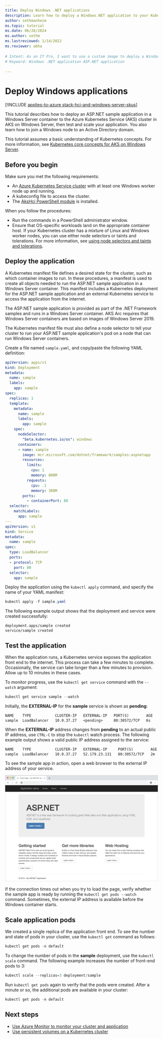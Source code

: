 ```yaml
---
title: Deploy Windows .NET applications
description: Learn how to deploy a Windows.NET application to your Kubernetes cluster using a custom image stored in Azure Container Registry in AKS on Windows Server.
author: sethmanheim
ms.topic: tutorial
ms.date: 06/26/2024
ms.author: sethm 
ms.lastreviewed: 1/14/2022
ms.reviewer: abha

# Intent: As an IT Pro, I want to use a custom image to deploy a Windows.NET application. 
# Keyword: Windows .NET application ASP.NET application

---
```


# Deploy Windows applications

[!INCLUDE [applies-to-azure stack-hci-and-windows-server-skus](includes/aks-hci-applies-to-skus/aks-hybrid-applies-to-azure-stack-hci-windows-server-sku.md)]

This tutorial describes how to deploy an ASP.NET sample application in a Windows Server container to the Azure Kubernetes Service (AKS) cluster in AKS on Windows Server, then test and scale your application. You also learn how to join a Windows node to an Active Directory domain.

This tutorial assumes a basic understanding of Kubernetes concepts. For more information, see [Kubernetes core concepts for AKS on Windows Server](kubernetes-concepts.md).

## Before you begin

Make sure you met the following requirements:

- An [Azure Kubernetes Service cluster](./kubernetes-walkthrough-powershell.md) with at least one Windows worker node up and running.
- A kubeconfig file to access the cluster.
- The [AksHci PowerShell module](./kubernetes-walkthrough-powershell.md#install-the-akshci-powershell-module) is installed.

When you follow the procedures:

- Run the commands in a PowerShell administrator window.
- Ensure that OS-specific workloads land on the appropriate container host. If your Kubernetes cluster has a mixture of Linux and Windows worker nodes, you can use either node selectors or taints and tolerations. For more information, see [using node selectors and taints and tolerations](adapt-apps-mixed-os-clusters.md).

## Deploy the application

A Kubernetes manifest file defines a desired state for the cluster, such as which container images to run. In these procedures, a manifest is used to create all objects needed to run the ASP.NET sample application in a Windows Server container. This manifest includes a Kubernetes deployment for the ASP.NET sample application and an external Kubernetes service to access the application from the internet.

The ASP.NET sample application is provided as part of the .NET Framework samples and runs in a Windows Server container. AKS Arc requires that Windows Server containers are based on images of Windows Server 2019.

The Kubernetes manifest file must also define a node selector to tell your cluster to run your ASP.NET sample application's pod on a node that can run Windows Server containers.

Create a file named `sample.yaml`, and copy/paste the following YAML definition:

```yaml
apiVersion: apps/v1
kind: Deployment
metadata:
  name: sample
  labels:
    app: sample
spec:
  replicas: 1
  template:
    metadata:
      name: sample
      labels:
        app: sample
    spec:
      nodeSelector:
        "beta.kubernetes.io/os": windows
      containers:
      - name: sample
        image: mcr.microsoft.com/dotnet/framework/samples:aspnetapp
        resources:
          limits:
            cpu: 1
            memory: 800M
          requests:
            cpu: .1
            memory: 300M
        ports:
          - containerPort: 80
  selector:
    matchLabels:
      app: sample
---
apiVersion: v1
kind: Service
metadata:
  name: sample
spec:
  type: LoadBalancer
  ports:
  - protocol: TCP
    port: 80
  selector:
    app: sample
```

Deploy the application using the `kubectl apply` command, and specify the name of your YAML manifest:

```powershell
kubectl apply -f sample.yaml
```

The following example output shows that the deployment and service were created successfully:

```output
deployment.apps/sample created
service/sample created
```

## Test the application

When the application runs, a Kubernetes service exposes the application front end to the internet. This process can take a few minutes to complete. Occasionally, the service can take longer than a few minutes to provision. Allow up to 10 minutes in these cases.

To monitor progress, use the `kubectl get service` command with the `--watch` argument:

```powershell
kubectl get service sample --watch
```

Initially, the **EXTERNAL-IP** for the **sample** service is shown as **pending**:

```output
NAME    TYPE           CLUSTER-IP   EXTERNAL-IP   PORT(S)        AGE
sample  LoadBalancer   10.0.37.27   <pending>     80:30572/TCP   6s
```

When the **EXTERNAL-IP** address changes from **pending** to an actual public IP address, use `CTRL-C` to stop the `kubectl` watch process. The following example output shows a valid public IP address assigned to the service:

```output
NAME    TYPE           CLUSTER-IP   EXTERNAL-IP     PORT(S)        AGE
sample  LoadBalancer   10.0.37.27   52.179.23.131   80:30572/TCP   2m
```

To see the sample app in action, open a web browser to the external IP address of your service.

![Screenshot of the home page for the ASP.NET sample application for Windows deployed on an AKS cluster.](media/deploy-windows-application/asp-net-sample-app.png)

If the connection times out when you try to load the page, verify whether the sample app is ready by running the `kubectl get pods --watch` command. Sometimes, the external IP address is available before the Windows container starts.

## Scale application pods

We created a single replica of the application front end. To see the number and state of pods in your cluster, use the `kubectl get` command as follows:

```powershell
kubectl get pods -n default
```

To change the number of pods in the **sample** deployment, use the `kubectl scale` command. The following example increases the number of front-end pods to 3:

```powershell
kubectl scale --replicas=3 deployment/sample
```

Run `kubectl get pods` again to verify that the pods were created. After a minute or so, the additional pods are available in your cluster:

```powershell
kubectl get pods -n default
```

## Next steps

- [Use Azure Monitor to monitor your cluster and application](/azure/azure-monitor/insights/container-insights-enable-arc-enabled-clusters)
- [Use persistent volumes on a Kubernetes cluster](persistent-volume.md)

